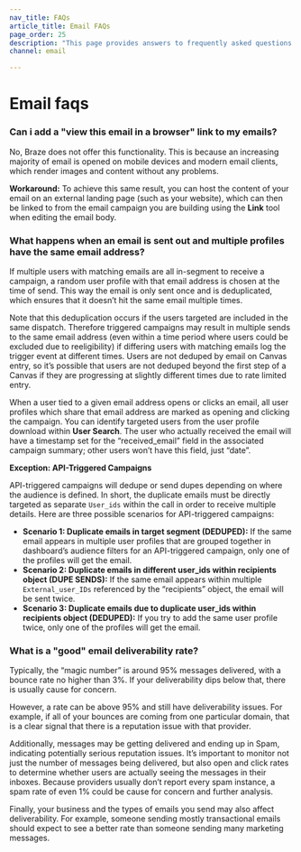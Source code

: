```yaml
---
nav_title: FAQs
article_title: Email FAQs
page_order: 25
description: "This page provides answers to frequently asked questions about Email messaging."
channel: email

---
```


# Email faqs

### Can i add a "view this email in a browser" link to my emails?

No, Braze does not offer this functionality. This is because an increasing majority of email is opened on mobile devices and modern email clients, which render images and content without any problems.

**Workaround:** To achieve this same result, you can host the content of your email on an external landing page (such as your website), which can then be linked to from the email campaign you are building using the **Link** tool when editing the email body.

### What happens when an email is sent out and multiple profiles have the same email address?

If multiple users with matching emails are all in-segment to receive a campaign, a random user profile with that email address is chosen at the time of send. This way the email is only sent once and is deduplicated, which ensures that it doesn’t hit the same email multiple times.

Note that this deduplication occurs if the users targeted are included in the same dispatch. Therefore triggered campaigns may result in multiple sends to the same email address (even within a time period where users could be excluded due to reeligibility) if differing users with matching emails log the trigger event at different times. Users are not deduped by email on Canvas entry, so it’s possible that users are not deduped beyond the first step of a Canvas if they are progressing at slightly different times due to rate limited entry.

When a user tied to a given email address opens or clicks an email, all user profiles which share that email address are marked as opening and clicking the campaign. You can identify targeted users from the user profile download within **User Search**. The user who actually received the email will have a timestamp set for the “received_email” field in the associated campaign summary; other users won’t have this field, just “date”.

**Exception: API-Triggered Campaigns**

API-triggered campaigns will dedupe or send dupes depending on where the audience is defined. In short, the duplicate emails must be directly targeted as separate `User_ids` within the call in order to receive multiple details. Here are three possible scenarios for API-triggered campaigns:

- **Scenario 1: Duplicate emails in target segment (DEDUPED):** If the same email appears in multiple user profiles that are grouped together in dashboard’s audience filters for an API-triggered campaign, only one of the profiles will get the email.
- **Scenario 2: Duplicate emails in different user_ids within recipients object (DUPE SENDS):** If the same email appears within multiple `External_user_IDs` referenced by the “recipients” object, the email will be sent twice.
- **Scenario 3: Duplicate emails due to duplicate user_ids within recipients object (DEDUPED):** If you try to add the same user profile twice, only one of the profiles will get the email.

### What is a "good" email deliverability rate?

Typically, the “magic number” is around 95% messages delivered, with a bounce rate no higher than 3%. If your deliverability dips below that, there is usually cause for concern.

However, a rate can be above 95% and still have deliverability issues. For example, if all of your bounces are coming from one particular domain, that is a clear signal that there is a reputation issue with that provider.

Additionally, messages may be getting delivered and ending up in Spam, indicating potentially serious reputation issues. It’s important to monitor not just the number of messages being delivered, but also open and click rates to determine whether users are actually seeing the messages in their inboxes. Because providers usually don’t report every spam instance, a spam rate of even 1% could be cause for concern and further analysis.

Finally, your business and the types of emails you send may also affect deliverability. For example, someone sending mostly transactional emails should expect to see a better rate than someone sending many marketing messages.
